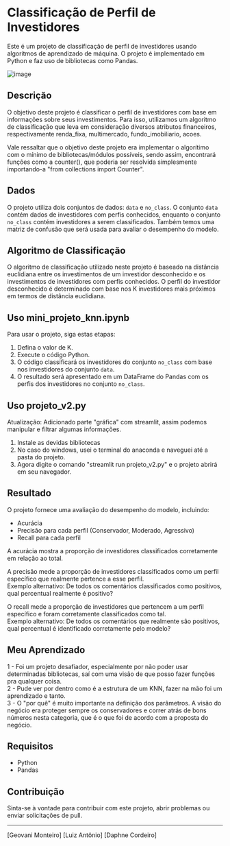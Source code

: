 # Classificação de Perfil de Investidores

Este é um projeto de classificação de perfil de investidores usando algoritmos de aprendizado de máquina. O projeto é implementado em Python e faz uso de bibliotecas como Pandas.

![image](https://github.com/luizolijr/knn_project/assets/42130256/01a1a4a0-758d-4d9d-9cfd-b77e53ea4637)

## Descrição

O objetivo deste projeto é classificar o perfil de investidores com base em informações sobre seus investimentos. Para isso, utilizamos um algoritmo de classificação que leva em consideração diversos atributos financeiros, respectivamente renda_fixa, multimercado, fundo_imobiliario, acoes.

Vale ressaltar que o objetivo deste projeto era implementar o algorítimo com o mínimo de bibliotecas/módulos possíveis, sendo assim, encontrará funções como a counter(), que poderia ser resolvida simplesmente importando-a "from collections import Counter".


## Dados

O projeto utiliza dois conjuntos de dados: `data` e `no_class`. O conjunto `data` contém dados de investidores com perfis conhecidos, enquanto o conjunto `no_class` contém investidores a serem classificados. Também temos uma matriz de confusão que será usada para avaliar o desempenho do modelo.

## Algoritmo de Classificação

O algoritmo de classificação utilizado neste projeto é baseado na distância euclidiana entre os investimentos de um investidor desconhecido e os investimentos de investidores com perfis conhecidos. O perfil do investidor desconhecido é determinado com base nos K investidores mais próximos em termos de distância euclidiana.

## Uso mini_projeto_knn.ipynb

Para usar o projeto, siga estas etapas:

1. Defina o valor de K.
2. Execute o código Python.
3. O código classificará os investidores do conjunto `no_class` com base nos investidores do conjunto `data`.
4. O resultado será apresentado em um DataFrame do Pandas com os perfis dos investidores no conjunto `no_class`.

## Uso projeto_v2.py

Atualização: Adicionado parte "gráfica" com streamlit, assim podemos manipular e filtrar algumas informações.

1. Instale as devidas bibliotecas
2. No caso do windows, usei o terminal do anaconda e naveguei até a pasta do projeto.
3. Agora digite o comando "streamlit run projeto_v2.py" e o projeto abrirá em seu navegador.

## Resultado

O projeto fornece uma avaliação do desempenho do modelo, incluindo:

- Acurácia
- Precisão para cada perfil (Conservador, Moderado, Agressivo)
- Recall para cada perfil

A acurácia mostra a proporção de investidores classificados corretamente em relação ao total.

A precisão mede a proporção de investidores classificados como um perfil específico que realmente pertence a esse perfil.  
Exemplo alternativo: De todos os comentários classificados como positivos, qual percentual realmente é positivo?

O recall mede a proporção de investidores que pertencem a um perfil específico e foram corretamente classificados como tal.  
Exemplo alternativo: De todos os comentários que realmente são positivos, qual percentual é identificado corretamente pelo modelo?


## Meu Aprendizado

1 - Foi um projeto desafiador, especialmente por não poder usar determinadas bibliotecas, saí com uma visão de que posso fazer funções pra qualquer coisa.  
2 - Pude ver por dentro como é a estrutura de um KNN, fazer na mão foi um aprendizado e tanto.  
3 - O "por quê" é muito importante na definição dos parâmetros. A visão do negócio era proteger sempre os conservadores e correr atrás de bons números nesta categoria, que é o que foi de acordo com a proposta do negócio.

## Requisitos

- Python
- Pandas

## Contribuição

Sinta-se à vontade para contribuir com este projeto, abrir problemas ou enviar solicitações de pull.


---
[Geovani Monteiro]
[Luiz Antônio]
[Daphne Cordeiro]



